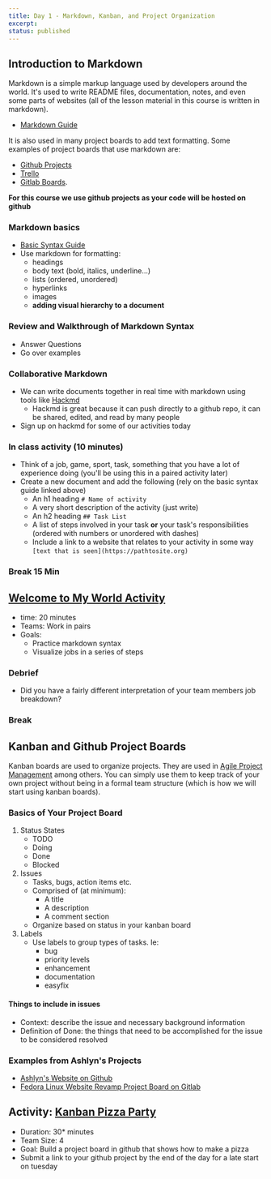 ```yaml
---
title: Day 1 - Markdown, Kanban, and Project Organization
excerpt: 
status: published
---
```


## Introduction to Markdown

Markdown is a simple markup language used by developers around the world. It's used to write README files, documentation, notes, and even some parts of websites (all of the lesson material in this course is written in markdown).

- [Markdown Guide](https://www.markdownguide.org/)

It is also used in many project boards to add text formatting. Some examples of project boards that use markdown are: 
- [Github Projects](https://docs.github.com/en/issues/planning-and-tracking-with-projects/learning-about-projects/about-projects)
- [Trello](https://trello.com)
- [Gitlab Boards](https://docs.gitlab.com/ee/user/project/issue_board.html). 

**For this course we use github projects as your code will be hosted on github**

### Markdown basics
- [Basic Syntax Guide](https://www.markdownguide.org/basic-syntax/)
- Use markdown for formatting:
  - headings
  - body text (bold, italics, underline...)
  - lists (ordered, unordered)
  - hyperlinks
  - images
  - **adding visual hierarchy to a document**

### Review and Walkthrough of Markdown Syntax
- Answer Questions
- Go over examples
### Collaborative Markdown
- We can write documents together in real time with markdown using tools like [Hackmd](https://hackmd.io) 
  - Hackmd is great because it can push directly to a github repo, it can be shared, edited, and read by many people
- Sign up on hackmd for some of our activities today
### In class activity (10 minutes)
- Think of a job, game, sport, task, something that you have a lot of experience doing (you'll be using this in a paired activity later)
- Create a new document and add the following (rely on the basic syntax guide linked above)
  - An h1 heading `# Name of activity`
  - A very short description of the activity (just write)
  - An h2 heading `## Task List`
  - A list of steps involved in your task **or** your task's responsibilities (ordered with numbers or unordered with dashes)
  - Include a link to a website that relates to your activity in some way `[text that is seen](https://pathtosite.org)`

### Break 15 Min

## [Welcome to My World Activity](https://gist.github.com/lilyx13/2a352a7516c9ce8cb6addb1afec15217)
- time: 20 minutes
- Teams: Work in pairs
- Goals:
  - Practice markdown syntax
  - Visualize jobs in a series of steps

### Debrief
- Did you have a fairly different interpretation of your team members job breakdown?

### Break

## Kanban and Github Project Boards

Kanban boards are used to organize projects. They are used in [Agile Project Management](https://project-management.com/agile-project-management/) among others. You can simply use them to keep track of your own project without being in a formal team structure (which is how we will start using kanban boards).

### Basics of Your Project Board
1. Status States
   - TODO 
   - Doing
   - Done
   - Blocked
2. Issues
   - Tasks, bugs, action items etc.
   - Comprised of (at minimum):
      - A title
     - A description
     - A comment section
    - Organize based on status in your kanban board
3. Labels
   - Use labels to group types of tasks. Ie:
     - bug
     - priority levels
     - enhancement
     - documentation
     - easyfix

#### Things to include in issues
- Context: describe the issue and necessary background information
- Definition of Done: the things that need to be accomplished for the issue to be considered resolved

### Examples from Ashlyn's Projects
- [Ashlyn's Website on Github](https://github.com/users/lilyx13/projects/2)
- [Fedora Linux Website Revamp Project Board on Gitlab](https://gitlab.com/groups/fedora/websites-apps/fedora-websites/-/boards/4623394)

## Activity: [Kanban Pizza Party](https://gist.github.com/lilyx13/87b993df6d5127bb91d9d946991a36f6)
- Duration: 30* minutes
- Team Size: 4
- Goal: Build a project board in github that shows how to make a pizza
- Submit a link to your github project by the end of the day for a late start on tuesday